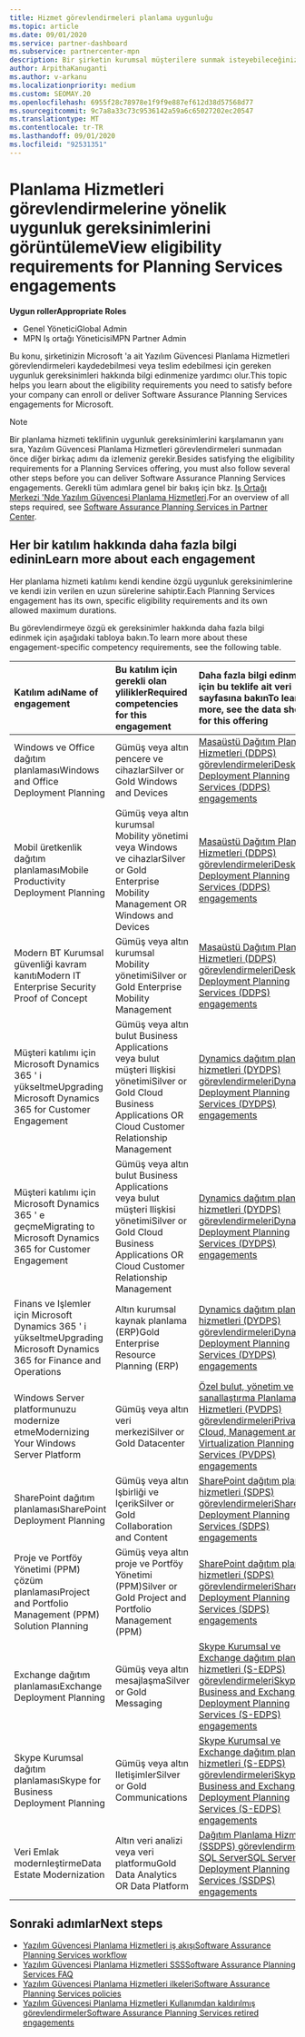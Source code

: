 ```yaml
---
title: Hizmet görevlendirmeleri planlama uygunluğu
ms.topic: article
ms.date: 09/01/2020
ms.service: partner-dashboard
ms.subservice: partnercenter-mpn
description: Bir şirketin kurumsal müşterilere sunmak isteyebileceğiniz her yazılım güvencesi planlama hizmeti katılımı için uygunluk gereksinimleri hakkında bilgi edinin.
author: ArpithaKanuganti
ms.author: v-arkanu
ms.localizationpriority: medium
ms.custom: SEOMAY.20
ms.openlocfilehash: 6955f28c78978e1f9f9e887ef612d38d57568d77
ms.sourcegitcommit: 9c7a8a33c73c9536142a59a6c65027202ec20547
ms.translationtype: MT
ms.contentlocale: tr-TR
ms.lasthandoff: 09/01/2020
ms.locfileid: "92531351"
---
```

# <a name="view-eligibility-requirements-for-planning-services-engagements"></a><span data-ttu-id="175b4-103">Planlama Hizmetleri görevlendirmelerine yönelik uygunluk gereksinimlerini görüntüleme</span><span class="sxs-lookup"><span data-stu-id="175b4-103">View eligibility requirements for Planning Services engagements</span></span>

<span data-ttu-id="175b4-104">**Uygun roller**</span><span class="sxs-lookup"><span data-stu-id="175b4-104">**Appropriate Roles**</span></span>

- <span data-ttu-id="175b4-105">Genel Yönetici</span><span class="sxs-lookup"><span data-stu-id="175b4-105">Global Admin</span></span>
- <span data-ttu-id="175b4-106">MPN Iş ortağı Yöneticisi</span><span class="sxs-lookup"><span data-stu-id="175b4-106">MPN Partner Admin</span></span>

<span data-ttu-id="175b4-107">Bu konu, şirketinizin Microsoft 'a ait Yazılım Güvencesi Planlama Hizmetleri görevlendirmeleri kaydedebilmesi veya teslim edebilmesi için gereken uygunluk gereksinimleri hakkında bilgi edinmenize yardımcı olur.</span><span class="sxs-lookup"><span data-stu-id="175b4-107">This topic helps you learn about the eligibility requirements you need to satisfy before your company can enroll or deliver Software Assurance Planning Services engagements for Microsoft.</span></span>

>[!NOTE]
> <span data-ttu-id="175b4-108">Bir planlama hizmeti teklifinin uygunluk gereksinimlerini karşılamanın yanı sıra, Yazılım Güvencesi Planlama Hizmetleri görevlendirmeleri sunmadan önce diğer birkaç adımı da izlemeniz gerekir.</span><span class="sxs-lookup"><span data-stu-id="175b4-108">Besides satisfying the eligibility requirements for a Planning Services offering, you must also follow several other steps before you can deliver Software Assurance Planning Services engagements.</span></span> <span data-ttu-id="175b4-109">Gerekli tüm adımlara genel bir bakış için bkz. [Iş Ortağı Merkezi 'Nde Yazılım Güvencesi Planlama Hizmetleri](software-assurance-dps.md).</span><span class="sxs-lookup"><span data-stu-id="175b4-109">For an overview of all steps required, see [Software Assurance Planning Services in Partner Center](software-assurance-dps.md).</span></span>

## <a name="learn-more-about-each-engagement"></a><span data-ttu-id="175b4-110">Her bir katılım hakkında daha fazla bilgi edinin</span><span class="sxs-lookup"><span data-stu-id="175b4-110">Learn more about each engagement</span></span>

<span data-ttu-id="175b4-111">Her planlama hizmeti katılımı kendi kendine özgü uygunluk gereksinimlerine ve kendi izin verilen en uzun sürelerine sahiptir.</span><span class="sxs-lookup"><span data-stu-id="175b4-111">Each Planning Services engagement has its own, specific eligibility requirements and its own allowed maximum durations.</span></span>

<span data-ttu-id="175b4-112">Bu görevlendirmeye özgü ek gereksinimler hakkında daha fazla bilgi edinmek için aşağıdaki tabloya bakın.</span><span class="sxs-lookup"><span data-stu-id="175b4-112">To learn more about these engagement-specific competency requirements, see the following table.</span></span>

| <span data-ttu-id="175b4-113">Katılım adı</span><span class="sxs-lookup"><span data-stu-id="175b4-113">Name of engagement</span></span> | <span data-ttu-id="175b4-114">Bu katılım için gerekli olan ylilikler</span><span class="sxs-lookup"><span data-stu-id="175b4-114">Required competencies for this engagement</span></span> | <span data-ttu-id="175b4-115">Daha fazla bilgi edinmek için bu teklife ait veri sayfasına bakın</span><span class="sxs-lookup"><span data-stu-id="175b4-115">To learn more, see the data sheet for this offering</span></span> |
|:--- |:--- |:--- |
| <span data-ttu-id="175b4-116">Windows ve Office dağıtım planlaması</span><span class="sxs-lookup"><span data-stu-id="175b4-116">Windows and Office Deployment Planning</span></span>  | <span data-ttu-id="175b4-117">Gümüş veya altın pencere ve cihazlar</span><span class="sxs-lookup"><span data-stu-id="175b4-117">Silver or Gold Windows and Devices</span></span>  |  [<span data-ttu-id="175b4-118">Masaüstü Dağıtım Planlama Hizmetleri (DDPS) görevlendirmeleri</span><span class="sxs-lookup"><span data-stu-id="175b4-118">Desktop Deployment Planning Services (DDPS) engagements</span></span>](https://go.microsoft.com/fwlink/?linkid=2116072)
| <span data-ttu-id="175b4-119">Mobil üretkenlik dağıtım planlaması</span><span class="sxs-lookup"><span data-stu-id="175b4-119">Mobile Productivity Deployment Planning</span></span>  | <span data-ttu-id="175b4-120">Gümüş veya altın kurumsal Mobility yönetimi veya Windows ve cihazlar</span><span class="sxs-lookup"><span data-stu-id="175b4-120">Silver or Gold Enterprise Mobility Management OR Windows and Devices</span></span>  | [<span data-ttu-id="175b4-121">Masaüstü Dağıtım Planlama Hizmetleri (DDPS) görevlendirmeleri</span><span class="sxs-lookup"><span data-stu-id="175b4-121">Desktop Deployment Planning Services (DDPS) engagements</span></span>](https://go.microsoft.com/fwlink/?linkid=2116072) |  
| <span data-ttu-id="175b4-122">Modern BT Kurumsal güvenliği kavram kanıtı</span><span class="sxs-lookup"><span data-stu-id="175b4-122">Modern IT Enterprise Security Proof of Concept</span></span> |  <span data-ttu-id="175b4-123">Gümüş veya altın kurumsal Mobility yönetimi</span><span class="sxs-lookup"><span data-stu-id="175b4-123">Silver or Gold Enterprise Mobility Management</span></span>  | [<span data-ttu-id="175b4-124">Masaüstü Dağıtım Planlama Hizmetleri (DDPS) görevlendirmeleri</span><span class="sxs-lookup"><span data-stu-id="175b4-124">Desktop Deployment Planning Services (DDPS) engagements</span></span>](https://go.microsoft.com/fwlink/?linkid=2116072) |  
| <span data-ttu-id="175b4-125">Müşteri katılımı için Microsoft Dynamics 365 ' i yükseltme</span><span class="sxs-lookup"><span data-stu-id="175b4-125">Upgrading Microsoft Dynamics 365 for Customer Engagement</span></span>  | <span data-ttu-id="175b4-126">Gümüş veya altın bulut Business Applications veya bulut müşteri Ilişkisi yönetimi</span><span class="sxs-lookup"><span data-stu-id="175b4-126">Silver or Gold Cloud Business Applications OR Cloud Customer Relationship Management</span></span>  | [<span data-ttu-id="175b4-127">Dynamics dağıtım planlama hizmetleri (DYDPS) görevlendirmeleri</span><span class="sxs-lookup"><span data-stu-id="175b4-127">Dynamics Deployment Planning Services (DYDPS) engagements</span></span>](https://go.microsoft.com/fwlink/?linkid=2116073)
| <span data-ttu-id="175b4-128">Müşteri katılımı için Microsoft Dynamics 365 ' e geçme</span><span class="sxs-lookup"><span data-stu-id="175b4-128">Migrating to Microsoft Dynamics 365 for Customer Engagement</span></span>  | <span data-ttu-id="175b4-129">Gümüş veya altın bulut Business Applications veya bulut müşteri Ilişkisi yönetimi</span><span class="sxs-lookup"><span data-stu-id="175b4-129">Silver or Gold Cloud Business Applications OR Cloud Customer Relationship Management</span></span>  | [<span data-ttu-id="175b4-130">Dynamics dağıtım planlama hizmetleri (DYDPS) görevlendirmeleri</span><span class="sxs-lookup"><span data-stu-id="175b4-130">Dynamics Deployment Planning Services (DYDPS) engagements</span></span>](https://go.microsoft.com/fwlink/?linkid=2116073)
| <span data-ttu-id="175b4-131">Finans ve Işlemler için Microsoft Dynamics 365 ' i yükseltme</span><span class="sxs-lookup"><span data-stu-id="175b4-131">Upgrading Microsoft Dynamics 365 for Finance and Operations</span></span>  | <span data-ttu-id="175b4-132">Altın kurumsal kaynak planlama (ERP)</span><span class="sxs-lookup"><span data-stu-id="175b4-132">Gold Enterprise Resource Planning (ERP)</span></span>  | [<span data-ttu-id="175b4-133">Dynamics dağıtım planlama hizmetleri (DYDPS) görevlendirmeleri</span><span class="sxs-lookup"><span data-stu-id="175b4-133">Dynamics Deployment Planning Services (DYDPS) engagements</span></span>](https://go.microsoft.com/fwlink/?linkid=2116073)  |
| <span data-ttu-id="175b4-134">Windows Server platformunuzu modernize etme</span><span class="sxs-lookup"><span data-stu-id="175b4-134">Modernizing Your Windows Server Platform</span></span> | <span data-ttu-id="175b4-135">Gümüş veya altın veri merkezi</span><span class="sxs-lookup"><span data-stu-id="175b4-135">Silver or Gold Datacenter</span></span> | [<span data-ttu-id="175b4-136">Özel bulut, yönetim ve sanallaştırma Planlama Hizmetleri (PVDPS) görevlendirmeleri</span><span class="sxs-lookup"><span data-stu-id="175b4-136">Private Cloud, Management and Virtualization Planning Services (PVDPS) engagements</span></span>](https://go.microsoft.com/fwlink/?linkid=2115982) |
| <span data-ttu-id="175b4-137">SharePoint dağıtım planlaması</span><span class="sxs-lookup"><span data-stu-id="175b4-137">SharePoint Deployment Planning</span></span>  | <span data-ttu-id="175b4-138">Gümüş veya altın Işbirliği ve Içerik</span><span class="sxs-lookup"><span data-stu-id="175b4-138">Silver or Gold Collaboration and Content</span></span>  | [<span data-ttu-id="175b4-139">SharePoint dağıtım planlama hizmetleri (SDPS) görevlendirmeleri</span><span class="sxs-lookup"><span data-stu-id="175b4-139">SharePoint Deployment Planning Services (SDPS) engagements</span></span>](https://go.microsoft.com/fwlink/?linkid=2116074)  |
| <span data-ttu-id="175b4-140">Proje ve Portföy Yönetimi (PPM) çözüm planlaması</span><span class="sxs-lookup"><span data-stu-id="175b4-140">Project and Portfolio Management (PPM) Solution Planning</span></span>  | <span data-ttu-id="175b4-141">Gümüş veya altın proje ve Portföy Yönetimi (PPM)</span><span class="sxs-lookup"><span data-stu-id="175b4-141">Silver or Gold Project and Portfolio Management (PPM)</span></span>  | [<span data-ttu-id="175b4-142">SharePoint dağıtım planlama hizmetleri (SDPS) görevlendirmeleri</span><span class="sxs-lookup"><span data-stu-id="175b4-142">SharePoint Deployment Planning Services (SDPS) engagements</span></span>](https://go.microsoft.com/fwlink/?linkid=2116074)  |
| <span data-ttu-id="175b4-143">Exchange dağıtım planlaması</span><span class="sxs-lookup"><span data-stu-id="175b4-143">Exchange Deployment Planning</span></span>  | <span data-ttu-id="175b4-144">Gümüş veya altın mesajlaşma</span><span class="sxs-lookup"><span data-stu-id="175b4-144">Silver or Gold Messaging</span></span>  | [<span data-ttu-id="175b4-145">Skype Kurumsal ve Exchange dağıtım planlama hizmetleri (S-EDPS) görevlendirmeleri</span><span class="sxs-lookup"><span data-stu-id="175b4-145">Skype for Business and Exchange Deployment Planning Services (S-EDPS) engagements</span></span>](https://go.microsoft.com/fwlink/?linkid=2116075)  |
<span data-ttu-id="175b4-146">Skype Kurumsal dağıtım planlaması</span><span class="sxs-lookup"><span data-stu-id="175b4-146">Skype for Business Deployment Planning</span></span>  | <span data-ttu-id="175b4-147">Gümüş veya altın Iletişimler</span><span class="sxs-lookup"><span data-stu-id="175b4-147">Silver or Gold Communications</span></span>  | [<span data-ttu-id="175b4-148">Skype Kurumsal ve Exchange dağıtım planlama hizmetleri (S-EDPS) görevlendirmeleri</span><span class="sxs-lookup"><span data-stu-id="175b4-148">Skype for Business and Exchange Deployment Planning Services (S-EDPS) engagements</span></span>](https://go.microsoft.com/fwlink/?linkid=2116075)  |
| <span data-ttu-id="175b4-149">Veri Emlak modernleştirme</span><span class="sxs-lookup"><span data-stu-id="175b4-149">Data Estate Modernization</span></span>  | <span data-ttu-id="175b4-150">Altın veri analizi veya veri platformu</span><span class="sxs-lookup"><span data-stu-id="175b4-150">Gold Data Analytics OR Data Platform</span></span>  | [<span data-ttu-id="175b4-151">Dağıtım Planlama Hizmetleri (SSDPS) görevlendirmeleri SQL Server</span><span class="sxs-lookup"><span data-stu-id="175b4-151">SQL Server Deployment Planning Services (SSDPS) engagements</span></span>](https://go.microsoft.com/fwlink/?linkid=2116076)  |

## <a name="next-steps"></a><span data-ttu-id="175b4-152">Sonraki adımlar</span><span class="sxs-lookup"><span data-stu-id="175b4-152">Next steps</span></span>

- [<span data-ttu-id="175b4-153">Yazılım Güvencesi Planlama Hizmetleri iş akışı</span><span class="sxs-lookup"><span data-stu-id="175b4-153">Software Assurance Planning Services workflow</span></span>](https://go.microsoft.com/fwlink/?linkid=2115983)
- [<span data-ttu-id="175b4-154">Yazılım Güvencesi Planlama Hizmetleri SSS</span><span class="sxs-lookup"><span data-stu-id="175b4-154">Software Assurance Planning Services FAQ</span></span>](https://go.microsoft.com/fwlink/?linkid=2116077)
- [<span data-ttu-id="175b4-155">Yazılım Güvencesi Planlama Hizmetleri ilkeleri</span><span class="sxs-lookup"><span data-stu-id="175b4-155">Software Assurance Planning Services policies</span></span>](https://go.microsoft.com/fwlink/?linkid=2115984)
- [<span data-ttu-id="175b4-156">Yazılım Güvencesi Planlama Hizmetleri Kullanımdan kaldırılmış görevlendirmeler</span><span class="sxs-lookup"><span data-stu-id="175b4-156">Software Assurance Planning Services retired engagements</span></span>](https://query.prod.cms.rt.microsoft.com/cms/api/am/binary/RE4sln9)
